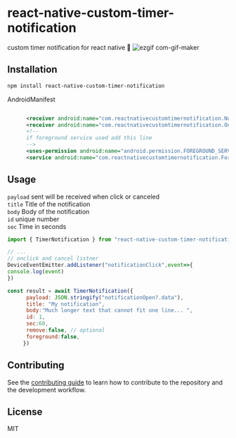 # react-native-custom-timer-notification

custom timer notification for react native 🔔
![ezgif com-gif-maker](https://user-images.githubusercontent.com/58332892/166133982-effe321c-a0fd-4315-bb29-cc7ee29d0bd4.gif)


## Installation

```sh
npm install react-native-custom-timer-notification
```

AndroidManifest
```xml

      <receiver android:name="com.reactnativecustomtimernotification.NotificationEventReceiver" />
      <receiver android:name="com.reactnativecustomtimernotification.OnClickBroadcastReceiver" />
      <!--
      if foreground service used add this line
      -->
      <uses-permission android:name="android.permission.FOREGROUND_SERVICE" />
      <service android:name="com.reactnativecustomtimernotification.ForegroundService"/>
```
## Usage
```payload``` sent will be received when click or canceled <br>
```title``` Title of the notification <br>
```body``` Body of the notification <br>
```id```  unique number <br>
```sec``` Time in seconds <br>

```js
import { TimerNotification } from "react-native-custom-timer-notification";

// ...
// onclick and cancel listner
DeviceEventEmitter.addListener("notificationClick",event=>{
console.log(event)
})

const result = await TimerNotification({
      payload: JSON.stringify("notificationOpen?.data"), 
      title: "My notification",
      body:"Much longer text that cannot fit one line... ",
      id: 1,
      sec:60,
      remove:false, // optional 
      foreground:false,
     })
```

## Contributing

See the [contributing guide](CONTRIBUTING.md) to learn how to contribute to the repository and the development workflow.

## License

MIT
